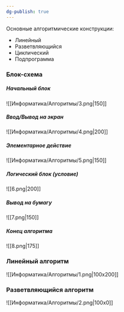 ```yaml
---
dg-publish: true
---
```

Основные алгоритмические конструкции:
- Линейный
- Разветвляющийся
- Циклический
- Подпрограмма
### Блок-схема
##### Начальный блок
![[Информатика/Алгоритмы/3.png|150]]
##### Ввод/Вывод на экран
 ![[Информатика/Алгоритмы/4.png|200]]
##### Элементарное действие
 ![[Информатика/Алгоритмы/5.png|150]] 
 
##### Логический блок (условие)
 ![[6.png|200]]
##### Вывод на бумагу
![[7.png|150]]
##### Конец алгоритма
![[8.png|175]]
### Линейный алгоритм
![[Информатика/Алгоритмы/1.png|100x200]]

### Разветвляющийся алгоритм
![[Информатика/Алгоритмы/2.png|100x0]]
